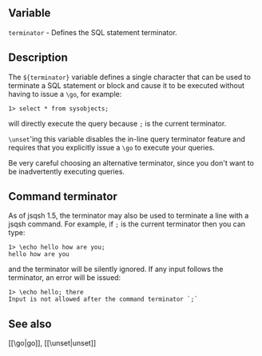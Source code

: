 ## Variable

  `terminator` - Defines the SQL statement terminator.

## Description

  The `${terminator}` variable defines a single character that can be used
  to terminate a SQL statement or block and cause it to be executed without
  having to issue a `\go`, for example:
   
    1> select * from sysobjects;
       
  will directly execute the query because `;` is the current terminator.
   
  `\unset`'ing this variable disables the in-line query terminator feature
  and requires that you explicitly issue a `\go` to execute your queries.
   
  Be very careful choosing an alternative terminator, since you don't
  want to be inadvertently executing queries.

## Command terminator

  As of jsqsh 1.5, the terminator may also be used to terminate a line
  with a jsqsh command. For example, if `;` is the current terminator
  then you can type:
   
    1> \echo hello how are you;
    hello how are you
   
  and the terminator will be silently ignored. If any input follows 
  the terminator, an error will be issued:
   
    1> \echo hello; there
    Input is not allowed after the command terminator `;`
   
## See also

  [[\go|go]], [[\unset|unset]]

